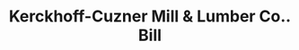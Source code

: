 ---
doi: 10.7916/D8MS54SD
date_other: '1900'
date_other_textual: '1900'
form: printed ephemera
genre:
- Invoices
name:
- Kerckhoff-Cuzner Mill & Lumber Co.
object_in_context_url: https://biggert.cul.columbia.edu/items/view/ave_biggert_00007
subject_hierarchical_geographic:
- Los Angeles, California, United States
subject_name:
- Kerckhoff-Cuzner Mill & Lumber Co.
title: Kerckhoff-Cuzner Mill & Lumber Co.. Bill
sort_title: Kerckhoff-Cuzner Mill & Lumber Co.. Bill
call_number: ave_biggert_00007
coordinates:
- 34.05,-118.25
pid: ave_biggert_00007
identifiers: ave_biggert_00007
canvas_id: ldpd:395282
permalink: "/items/ave_biggert_00007/"
layout: iiif-image-page
---